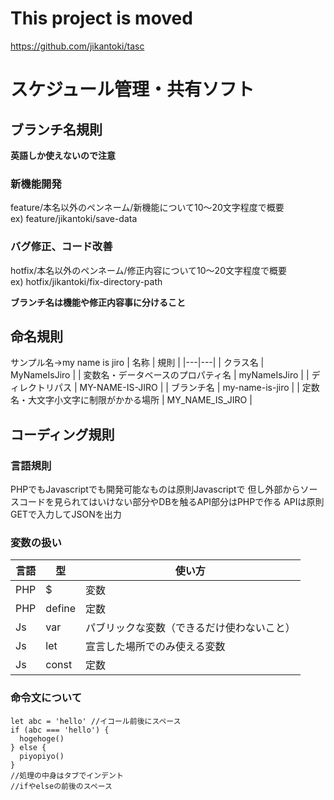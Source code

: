 # This project is moved
https://github.com/jikantoki/tasc

# スケジュール管理・共有ソフト

## ブランチ名規則

**英語しか使えないので注意**

### 新機能開発

feature/本名以外のペンネーム/新機能について10～20文字程度で概要  
ex) feature/jikantoki/save-data

### バグ修正、コード改善

hotfix/本名以外のペンネーム/修正内容について10～20文字程度で概要  
ex) hotfix/jikantoki/fix-directory-path

**ブランチ名は機能や修正内容事に分けること**

## 命名規則

サンプル名→my name is jiro
| 名称 | 規則 |
|---|---|
| クラス名 | MyNameIsJiro |
| 変数名・データベースのプロパティ名 | myNameIsJiro |
| ディレクトリパス | MY-NAME-IS-JIRO |
| ブランチ名 | my-name-is-jiro |
| 定数名・大文字小文字に制限がかかる場所 | MY_NAME_IS_JIRO |

## コーディング規則

### 言語規則

PHPでもJavascriptでも開発可能なものは原則Javascriptで
但し外部からソースコードを見られてはいけない部分やDBを触るAPI部分はPHPで作る
APIは原則GETで入力してJSONを出力

### 変数の扱い

| 言語 | 型 | 使い方 |
|---|---|---|
| PHP | $ | 変数 |
| PHP | define | 定数 |
| Js | var | パブリックな変数（できるだけ使わないこと） |
| Js | let | 宣言した場所でのみ使える変数 |
| Js | const | 定数 |

### 命令文について

```
let abc = 'hello' //イコール前後にスペース
if (abc === 'hello') {
  hogehoge()
} else {
  piyopiyo()
}
//処理の中身はタブでインデント
//ifやelseの前後のスペース
```
